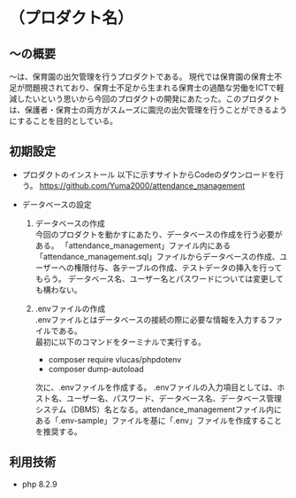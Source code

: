 # （プロダクト名）
## 〜の概要
〜は、保育園の出欠管理を行うプロダクトである。
現代では保育園の保育士不足が問題視されており、保育士不足から生まれる保育士の過酷な労働をICTで軽減したいという思いから今回のプロダクトの開発にあたった。このプロダクトは、保護者・保育士の両方がスムーズに園児の出欠管理を行うことができるようにすることを目的としている。

## 初期設定
- プロダクトのインストール
  以下に示すサイトからCodeのダウンロードを行う。
  https://github.com/Yuma2000/attendance_management
  
- データベースの設定
  1. データベースの作成<br>
     今回のプロダクトを動かすにあたり、データベースの作成を行う必要がある。
     「attendance_management」ファイル内にある「attendance_management.sql」ファイルからデータベースの作成、ユーザーへの権限付与、各テーブルの作成、テストデータの挿入を行ってもらう。
     データベース名、ユーザー名とパスワードについては変更しても構わない。
  1. .envファイルの作成<br>
     .envファイルとはデータベースの接続の際に必要な情報を入力するファイルである。<br>
     最初に以下のコマンドをターミナルで実行する。<br>
     - composer require vlucas/phpdotenv <br>
     - composer dump-autoload <br>
     
     次に、.envファイルを作成する。
  .envファイルの入力項目としては、ホスト名、ユーザー名、パスワード、データベース名、データベース管理システム（DBMS）名となる。attendance_managementファイル内にある「.env-sample」ファイルを基に「.env」ファイルを作成することを推奨する。
     
  
  

## 利用技術
* php 8.2.9



